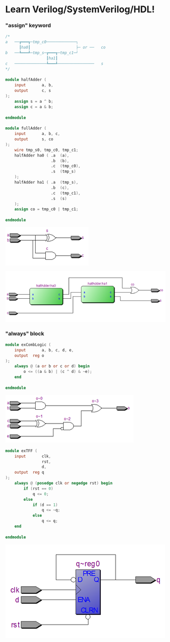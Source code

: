 # Learn Verilog/SystemVerilog/HDL!

### "assign" keyword

```verilog
/*
a   ──┲━━━┱─tmp_c0─────────────┐
      ┃ha0┃                    ├─ or ──   co
b   ──┺━━━┹─tmp_s─┲━━━┱─tmp_c1─┘
                  ┃ha1┃
c   ──────────────┺━━━┹────────────────   s
*/

module halfAdder (
    input       a, b,
    output      c, s
);
    assign s = a ^ b;
    assign c = a & b;

endmodule

module fullAdder (
    input       a, b, c,
    output      s, co
);
    wire tmp_s0, tmp_c0, tmp_c1;
    halfAdder ha0 ( .a  (a),
                    .b  (b),
                    .c  (tmp_c0),
                    .s  (tmp_s)
    );
    halfAdder ha1 ( .a  (tmp_s),
                    .b  (c),
                    .c  (tmp_c1),
                    .s  (s)
    );
    assign co = tmp_c0 | tmp_c1;
    
endmodule
```

![Half Adder](mdresource_HA.png)

![Full Adder](mdresource_FA.png)

### "always" block

```verilog
module exCombLogic (
    input       a, b, c, d, e,
    output  reg o
);
    always @ (a or b or c or d) begin
        o <= ((a & b) | (c ^ d) & ~e);
    end
     
endmodule
```

![Combination Logic](mdresource_CL.png)

```verilog
module exTFF (
    input       clk,
                rst,
                d,
    output  reg q
);
    always @ (posedge clk or negedge rst) begin
        if (rst == 0)
            q <= 0;
        else
            if (d == 1)
                q <= ~q;
            else
                q <= q;
    end

endmodule
```

![T-Flip Flop](mdresource_TFF.png)
